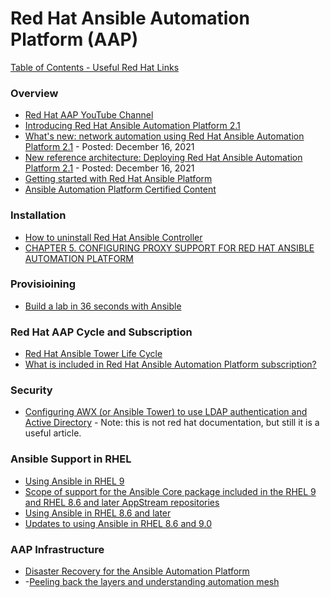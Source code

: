 # Red Hat Ansible Automation Platform (AAP)

[Table of Contents - Useful Red Hat Links](https://github.com/pslucas0212/UsefulRedHatLinks)

### Overview
- [Red Hat AAP YouTube Channel](https://www.youtube.com/ansibleautomation)
- [Introducing Red Hat Ansible Automation Platform 2.1](https://www.ansible.com/blog/introducing-red-hat-ansible-automation-platform-2.1)
- [What's new: network automation using Red Hat Ansible Automation Platform 2.1](https://www.ansible.com/blog/whats-new-network-automation-using-red-hat-ansible-automation-platform-2.1) - Posted: December 16, 2021 
- [New reference architecture: Deploying Red Hat Ansible Automation Platform 2.1](https://www.ansible.com/blog/new-reference-architecture-deploying-red-hat-ansible-automation-platform-2.1) - Posted: December 16, 2021 
- [Getting started with Red Hat Ansible Platform](https://developers.redhat.com/products/ansible/getting-started)
- [Ansible Automation Platform Certified Content](https://access.redhat.com/articles/3642632)

### Installation
- [How to uninstall Red Hat Ansible Controller](https://access.redhat.com/solutions/6733721)
- [CHAPTER 5. CONFIGURING PROXY SUPPORT FOR RED HAT ANSIBLE AUTOMATION PLATFORM](https://access.redhat.com/documentation/en-us/red_hat_ansible_automation_platform/2.1/html/red_hat_ansible_automation_platform_installation_guide/assembly-configuring-proxy-support) 

### Provisioining
- [Build a lab in 36 seconds with Ansible](https://www.redhat.com/sysadmin/build-VM-fast-ansible)

### Red Hat AAP Cycle and Subscription
- [Red Hat Ansible Tower Life Cycle](https://access.redhat.com/support/policy/updates/ansible-tower)
- [What is included in Red Hat Ansible Automation Platform subscription?](https://access.redhat.com/articles/6057451)

### Security
- [Configuring AWX (or Ansible Tower) to use LDAP authentication and Active Directory](https://hailsatan.xyz/blog/posts/configuring-awx-or-ansible-tower-to-use-ldap-authentication/)  - Note: this is not red hat documentation, but still it is a useful article.

### Ansible Support in RHEL
- [Using Ansible in RHEL 9](https://access.redhat.com/articles/6393321)
- [Scope of support for the Ansible Core package included in the RHEL 9 and RHEL 8.6 and later AppStream repositories](https://access.redhat.com/articles/6325611)
- [Using Ansible in RHEL 8.6 and later](https://access.redhat.com/articles/6393361)
- [Updates to using Ansible in RHEL 8.6 and 9.0](https://www.redhat.com/en/blog/updates-using-ansible-rhel-86-and-90)

### AAP Infrastructure
- [Disaster Recovery for the Ansible Automation Platform](https://access.redhat.com/articles/6967148)
- -[Peeling back the layers and understanding automation mesh](https://www.ansible.com/blog/peeling-back-the-layers-and-understanding-automation-mesh?sc_cid=701f2000000txokAAA&utm_source=bambu&utm_medium=social)
